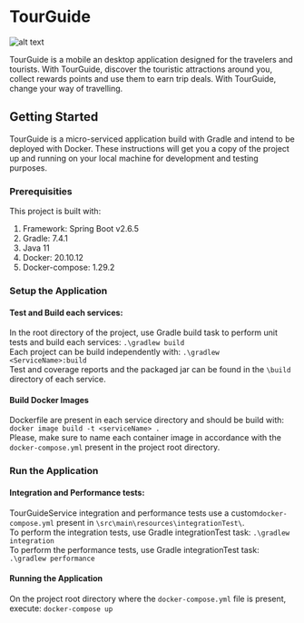 # TourGuide
![alt text](https://user.oc-static.com/upload/2019/10/22/15717497085899_15717361053964_image1.jpg)  

TourGuide is a mobile an desktop application designed for the travelers and tourists. With TourGuide, discover the  touristic attractions around you, collect rewards points and use them to earn trip deals.
With TourGuide, change your way of travelling.

## Getting Started

TourGuide is a micro-serviced application build with Gradle and intend to be deployed with Docker.
These instructions will get you a copy of the project up and running on your local machine for development and testing purposes.

### Prerequisities

This project is built with:

1. Framework: Spring Boot v2.6.5
2. Gradle: 7.4.1
3. Java 11
4. Docker: 20.10.12
5. Docker-compose: 1.29.2

### Setup the Application

#### Test and Build each services:

In the root directory of the project, use Gradle build task to perform unit tests and build each services: `.\gradlew build`  
Each project can be build independently with: `.\gradlew <ServiceName>:build`  
Test and coverage reports and the packaged jar can be found in the `\build` directory of each service.  

#### Build Docker Images

Dockerfile are present in each service directory and should be build with: `docker image build -t <serviceName> .`  
Please, make sure to name each container image in accordance with the `docker-compose.yml` present in the project root directory.   

### Run the Application

#### Integration and Performance tests:

TourGuideService integration and performance tests use a custom`docker-compose.yml` present in `\src\main\resources\integrationTest\`.  
To perform the integration tests, use Gradle integrationTest task: `.\gradlew integration`  
To perform the performance tests, use Gradle integrationTest task: `.\gradlew performance`  

#### Running the Application

On the project root directory where the `docker-compose.yml` file is present, execute: `docker-compose up`
